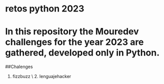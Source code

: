 # retos python 2023

# In this repository the Mouredev challenges for the year 2023 are gathered, developed only in Python.

##Chalenges 
1. fizzbuzz \ 2. lenguajehacker

